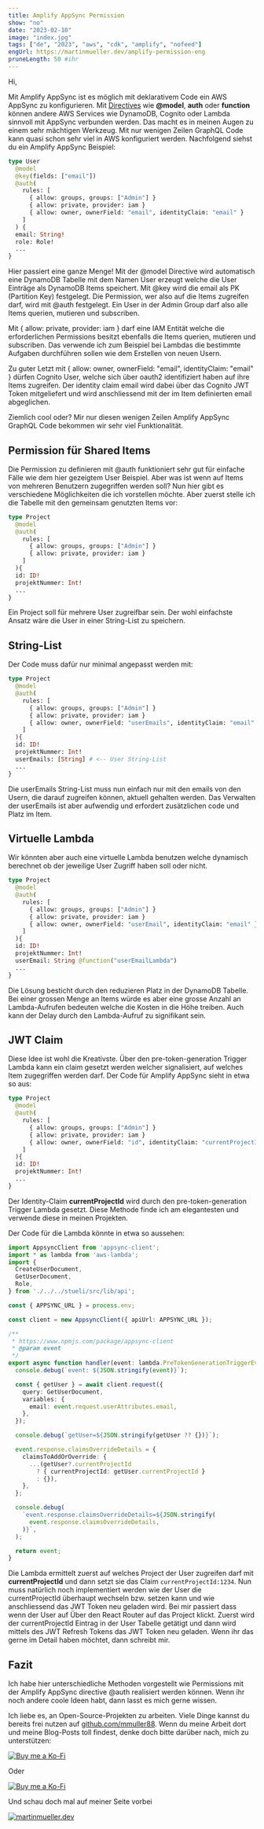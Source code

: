 ```yaml
---
title: Amplify AppSync Permission
show: "no"
date: "2023-02-10"
image: "index.jpg"
tags: ["de", "2023", "aws", "cdk", "amplify", "nofeed"]
engUrl: https://martinmueller.dev/amplify-permission-eng
pruneLength: 50 #ihr
---
```


Hi,

Mit Amplify AppSync ist es möglich mit deklarativem Code ein AWS AppSync zu konfigurieren. Mit [Directives](https://docs.amplify.aws/cli-legacy/graphql-transformer/directives/) wie __@model__, __auth__ oder __function__ können andere AWS Services wie DynamoDB, Cognito oder Lambda sinnvoll mit AppSync verbunden werden. Das macht es in meinen Augen zu einem sehr mächtigen Werkzeug. Mit nur wenigen Zeilen GraphQL Code kann quasi schon sehr viel in AWS konfiguriert werden. Nachfolgend siehst du ein Amplify AppSync Beispiel:

```graphql
type User
  @model
  @key(fields: ["email"])
  @auth(
    rules: [
      { allow: groups, groups: ["Admin"] }
      { allow: private, provider: iam }
      { allow: owner, ownerField: "email", identityClaim: "email" }
    ]
  ) {
  email: String!
  role: Role!
  ...
}
```

Hier passiert eine ganze Menge! Mit der @model Directive wird automatisch eine DynamoDB Tabelle mit dem Namen User erzeugt welche die User Einträge als DynamoDB Items speichert. Mit @key wird die email als PK (Partition Key) festgelegt. Die Permission, wer also auf die Items zugreifen darf, wird mit @auth festgelegt. Ein User in der Admin Group darf also alle Items querien, mutieren und subscriben.

Mit { allow: private, provider: iam } darf eine IAM Entität welche die erforderlichen Permissions besitzt ebenfalls die Items querien, mutieren und subscriben. Das verwende ich zum Beispiel bei Lambdas die bestimmte Aufgaben durchführen sollen wie dem Erstellen von neuen Usern.

Zu guter Letzt mit { allow: owner, ownerField: "email", identityClaim: "email" } dürfen Cognito User, welche sich über oauth2 identifiziert haben auf ihre Items zugreifen. Der identity claim email wird dabei über das Cognito JWT Token mitgeliefert und wird anschliessend mit der im Item definierten email abgeglichen.

Ziemlich cool oder? Mir nur diesen wenigen Zeilen Amplify AppSync GraphQL Code bekommen wir sehr viel Funktionalität.

## Permission für Shared Items

Die Permission zu definieren mit @auth funktioniert sehr gut für einfache Fälle wie dem hier gezeigtem User Beispiel. Aber was ist wenn auf Items von mehreren Benutzern zugegriffen werden soll? Nun hier gibt es verschiedene Möglichkeiten die ich vorstellen möchte. Aber zuerst stelle ich die Tabelle mit den gemeinsam genutzten Items vor:

```graphql
type Project
  @model
  @auth(
    rules: [
      { allow: groups, groups: ["Admin"] }
      { allow: private, provider: iam }
    ]
  ){
  id: ID!
  projektNummer: Int!
  ...
}
```

Ein Project soll für mehrere User zugreifbar sein. Der wohl einfachste Ansatz wäre die User in einer String-List zu speichern.

## String-List

Der Code muss dafür nur minimal angepasst werden mit:

```graphql
type Project
  @model
  @auth(
    rules: [
      { allow: groups, groups: ["Admin"] }
      { allow: private, provider: iam }
      { allow: owner, ownerField: "userEmails", identityClaim: "email" }
    ]
  ){
  id: ID!
  projektNummer: Int!
  userEmails: [String] # <-- User String-List
  ...
}
```

Die userEmails String-List muss nun einfach nur mit den emails von den Usern, die darauf zugreifen können, aktuell gehalten werden. Das Verwalten der userEmails ist aber aufwendig und erfordert zusätzlichen code und Platz im Item.

## Virtuelle Lambda

Wir könnten aber auch eine virtuelle Lambda benutzen welche dynamisch berechnet ob der jeweilige User Zugriff haben soll oder nicht.

```graphql
type Project
  @model
  @auth(
    rules: [
      { allow: groups, groups: ["Admin"] }
      { allow: private, provider: iam }
      { allow: owner, ownerField: "userEmail", identityClaim: "email" }
    ]
  ){
  id: ID!
  projektNummer: Int!
  userEmail: String @function("userEmailLambda")
  ...
}
```

Die Lösung besticht durch den reduzieren Platz in der DynamoDB Tabelle. Bei einer grossen Menge an Items würde es aber eine grosse Anzahl an Lambda-Aufrufen bedeuten welche die Kosten in die Höhe treiben. Auch kann der Delay durch den Lambda-Aufruf zu signifikant sein.

## JWT Claim

Diese Idee ist wohl die Kreativste. Über den pre-token-generation Trigger Lambda kann ein claim gesetzt werden welcher signalisiert, auf welches Item zugegriffen werden darf. Der Code für Amplify AppSync sieht in etwa so aus:

```graphql
type Project
  @model
  @auth(
    rules: [
      { allow: groups, groups: ["Admin"] }
      { allow: private, provider: iam }
      { allow: owner, ownerField: "id", identityClaim: "currentProjectId" }
    ]
  ){
  id: ID!
  projektNummer: Int!
  ...
}
```

Der Identity-Claim __currentProjectId__ wird durch den pre-token-generation Trigger Lambda gesetzt. Diese Methode finde ich am elegantesten und verwende diese in meinen Projekten.

Der Code für die Lambda könnte in etwa so aussehen:

```ts
import AppsyncClient from 'appsync-client';
import * as lambda from 'aws-lambda';
import {
  CreateUserDocument,
  GetUserDocument,
  Role,
} from './../../stueli/src/lib/api';

const { APPSYNC_URL } = process.env;

const client = new AppsyncClient({ apiUrl: APPSYNC_URL });

/**
 * https://www.npmjs.com/package/appsync-client
 * @param event
 */
export async function handler(event: lambda.PreTokenGenerationTriggerEvent) {
  console.debug(`event: ${JSON.stringify(event)}`);

  const { getUser } = await client.request({
    query: GetUserDocument,
    variables: {
      email: event.request.userAttributes.email,
    },
  });

  console.debug(`getUser=${JSON.stringify(getUser ?? {})}`);

  event.response.claimsOverrideDetails = {
    claimsToAddOrOverride: {
      ...(getUser?.currentProjectId
        ? { currentProjectId: getUser.currentProjectId }
        : {}),
    },
  };

  console.debug(
    `event.response.claimsOverrideDetails=${JSON.stringify(
      event.response.claimsOverrideDetails,
    )}`,
  );

  return event;
}
```

Die Lambda ermittelt zuerst auf welches Project der User zugreifen darf mit __currentProjectId__ und dann setzt sie das Claim `currentProjectId:1234`. Nun muss natürlich noch implementiert werden wie der User die currentProjectId überhaupt wechseln bzw. setzen kann und wie anschliessend das JWT Token neu geladen wird. Bei mir passiert dass wenn der User auf Über den React Router auf das Project klickt. Zuerst wird der currentProjectId Eintrag in der User Tabelle getätigt und dann wird mittels des JWT Refresh Tokens das JWT Token neu geladen. Wenn ihr das gerne im Detail haben möchtet, dann schreibt mir.

## Fazit

Ich habe hier unterschiedliche Methoden vorgestellt wie Permissions mit der Amplify AppSync directive @auth realisiert werden können. Wenn ihr noch andere coole Ideen habt, dann lasst es mich gerne wissen.

Ich liebe es, an Open-Source-Projekten zu arbeiten. Viele Dinge kannst du bereits frei nutzen auf [github.com/mmuller88](https://github.com/mmuller88). Wenn du meine Arbeit dort und meine Blog-Posts toll findest, denke doch bitte darüber nach, mich zu unterstützen:

[![Buy me a Ko-Fi](https://storage.ko-fi.com/cdn/useruploads/png_d554a01f-60f0-4969-94d1-7b69f3e28c2fcover.jpg?v=69a332f2-b808-4369-8ba3-dae0d1100dd4)](https://ko-fi.com/T6T1BR59W)

Oder

[![Buy me a Ko-Fi](https://theastrologypodcast.com/wp-content/uploads/2015/06/become-my-patron-05.jpg)](https://www.patreon.com/bePatron?u=29010217)

Und schau doch mal auf meiner Seite vorbei

[![martinmueller.dev](https://martinmueller.dev/static/84caa5292a6d0c37c48ae280d04b5fa6/a7715/joint.jpg)](https://martinmueller.dev/resume)